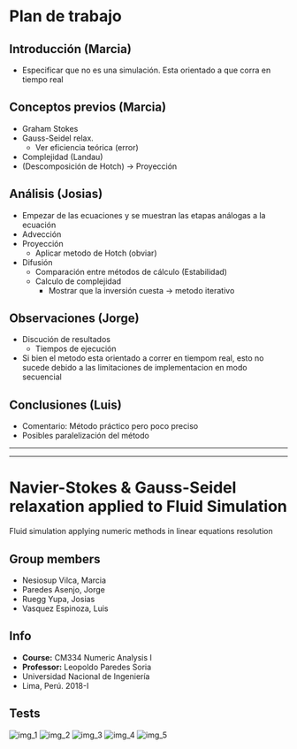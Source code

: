 # Plan de trabajo

## Introducción (Marcia)
* Especificar que no es una simulación. Esta orientado a que corra en tiempo real

## Conceptos previos (Marcia)
* Graham Stokes
* Gauss-Seidel relax.
	* Ver eficiencia teórica (error)
* Complejidad (Landau)
*  (Descomposición de Hotch) -> Proyección

## Análisis (Josias)
* Empezar de las ecuaciones y se muestran las etapas análogas a la ecuación
* Advección
* Proyección
	* Aplicar metodo de Hotch (obviar)
* Difusión
	* Comparación entre métodos de cálculo (Estabilidad)
	* Calculo de complejidad
		* Mostrar que la inversión cuesta -> metodo iterativo
		 
## Observaciones (Jorge)
* Discución de resultados
	* Tiempos de ejecución
* Si bien el metodo esta orientado a correr en tiempom real, esto no sucede debido a las limitaciones de implementacion en modo secuencial

## Conclusiones (Luis)
* Comentario: Método práctico pero poco preciso
* Posibles paralelización del método
____
____
# Navier-Stokes & Gauss-Seidel relaxation applied to Fluid Simulation

Fluid simulation applying numeric methods in linear equations resolution

## Group members
* Nesiosup Vilca, Marcia
* Paredes Asenjo, Jorge
* Ruegg Yupa, Josias
* Vasquez Espinoza, Luis

## Info
* __Course:__ CM334 Numeric Analysis I
* __Professor:__ Leopoldo Paredes Soria
* Universidad Nacional de Ingeniería
* Lima, Perú. 2018-I

## Tests
![img_1][img_1]
![img_2][img_2]
![img_3][img_3]
![img_4][img_4]
![img_5][img_5]

[img_1]:https://i.imgur.com/s2O4188.gif
[img_2]:https://i.imgur.com/JUdJ8uE.gif
[img_3]:https://i.imgur.com/wK7sPaC.gif
[img_4]:https://i.imgur.com/q1aUBx2.gif
[img_5]:https://i.imgur.com/0Fn2KK4.gif